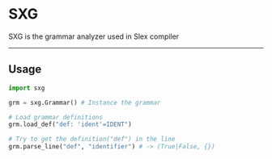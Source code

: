 # SXG
SXG is the grammar analyzer used in Slex compiler

---
## Usage

```python
import sxg

grm = sxg.Grammar() # Instance the grammar

# Load grammar definitions
grm.load_def("def: 'ident'=IDENT")

# Try to get the definition("def") in the line
grm.parse_line("def", "identifier") # -> (True|False, {})
```
